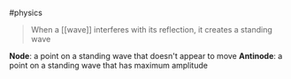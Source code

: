 #physics 

> When a [[wave]] interferes with its reflection, it creates a standing wave

**Node**: a point on a standing wave that doesn't appear to move
**Antinode**: a point on a standing wave that has maximum amplitude